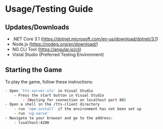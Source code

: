 
# Usage/Testing Guide




## Updates/Downloads

- .NET Core 3.1 (https://dotnet.microsoft.com/en-us/download/dotnet/3.1)
- Node.js (https://nodejs.org/en/download/)
- NG CLI Tool (https://angular.io/cli)
- Vistal Studio (Preferred Testing Environment)




## Starting the Game

To play the game, follow these instructions:

```bash
- Open 'tts-server.sln' in Visual Studio
    - Press the start button in Visual Studio
        - (Waiting for connection on localhost port 80)
- Open a shell in the /tts-client directory
    - run 'npm-install' if the environment has not been set up
    - run 'ng-serve'
- Navigate to your browser and go to the address:
    - lcoalhost:4200
```

